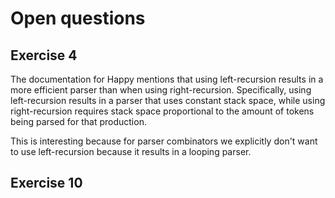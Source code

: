 # Open questions

## Exercise 4

The documentation for Happy mentions that using left-recursion results in a more
efficient parser than when using right-recursion.
Specifically, using left-recursion results in a parser that uses constant stack
space, while using right-recursion requires stack space proportional to the
amount of tokens being parsed for that production.

This is interesting because for parser combinators we explicitly don't want to
use left-recursion because it results in a looping parser.

## Exercise 10